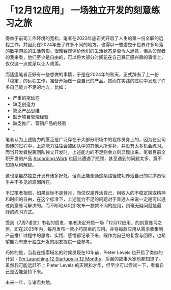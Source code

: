 # 「12月12应用」 一场独立开发的刻意练习之旅

得益于前司工作环境的宽松，笔者在2023年底正式开启了人生的第一份全职的远程工作，并因此在2024年去了许多不同的地方，也得以一瞥游曳于世界许多角落的数字游民的生活剪影。很难客观评价他们的生活状态是否令人满意，但从旁观者的我来看，他们至少是自由的，可以将大部分时间花在自己真正感兴趣的事情上，仅仅这一点就足以让人艳羡。

而适逢笔者正好有一些想做的事情，于是在2024年的秋天，正式辞去了上一份「稳定」的远程工作，准备开始做一些自己的产品。然而在实践的过程中发现了许多自己能力不足的地方，比如：

- 严重的拖延症
- 缺乏创造力
- 缺乏产品思维
- 缺乏项目管理经验
- 缺乏推广、营销产品的经验
- ...

笔者认为上述能力的匮乏是广泛存在于大部分职场中的程序员身上的，因为在公司搬砖的过程中，上述能力往往会被团队中的其他人所弥补，并没有太多机会练习。而当开发者脱离团队独立开发时，上述能力的不足则会立刻显现出来。笔者目前全职开发的产品 [According.Work](https://according.work) 也因此遭遇了瓶颈，甚至遇到的问题太多，竟不知道从何解起。

这也是虽然独立开发有诸多好处，但真正能走通这条路径成功养活自己的程序员似乎并不多见的原因所在。

不过笔者相信，如果目标不是登月，而仅仅是养活自己，用收入的不稳定换取精神和时间的自由，在这个标准下，上述能力不足的问题对于普通人来说一定是可以通过刻意练习解决的。而不断地从0到1发布一款款不同的应用，则毫无疑问就是最好的练习方式。

受到《7周7语言》书名的启发，笔者决定开启一场「12月12应用」的刻意练习之旅，即在2025年内，每月发布一款小巧简单的应用。并将每款应用从需求收集到产品推广过程中的思考、实践、感悟都记录下来，既作为自己的复盘与回顾，也希望能为有志于独立开发的朋友提供一些参考。

巧妙的是，当我在搜索域名的时候发现在10年前，Pieter Levels 也开启了类似的计划 - [I'm Launching 12 Startups in 12 Months](https://levels.io/12-startups-12-months/)，后面的故事大家也都知道了。虽然我可能远赶不上 Pieter Levels 的天赋和才华，但至少可以尝试一下，看看自己是否能坚持下来。

未来一年，与诸君共勉。
